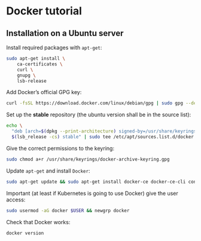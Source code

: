 # Docker tutorial

## Installation on a Ubuntu server

Install required packages with `apt-get`:

```bash
sudo apt-get install \
    ca-certificates \
    curl \
    gnupg \
    lsb-release
```

Add Docker’s official GPG key:

```bash
curl -fsSL https://download.docker.com/linux/debian/gpg | sudo gpg --dearmor -o /usr/share/keyrings/docker-archive-keyring.gpg
```

Set up the **stable** repository (the ubuntu version shall be in the source list):

```bash
echo \
  "deb [arch=$(dpkg --print-architecture) signed-by=/usr/share/keyrings/docker-archive-keyring.gpg] https://download.docker.com/linux/ubuntu \
  $(lsb_release -cs) stable" | sudo tee /etc/apt/sources.list.d/docker.list > /dev/null
```

Give the correct permissions to the keyring:

```bash
sudo chmod a+r /usr/share/keyrings/docker-archive-keyring.gpg
```

Update `apt-get` and install `Docker`:

```bash
sudo apt-get update && sudo apt-get install docker-ce docker-ce-cli containerd.io -y
```

Important (at least if Kubernetes is going to use Docker) give the user access:

```bash
sudo usermod -aG docker $USER && newgrp docker
```

Check that Docker works:

```bash
docker version
```
